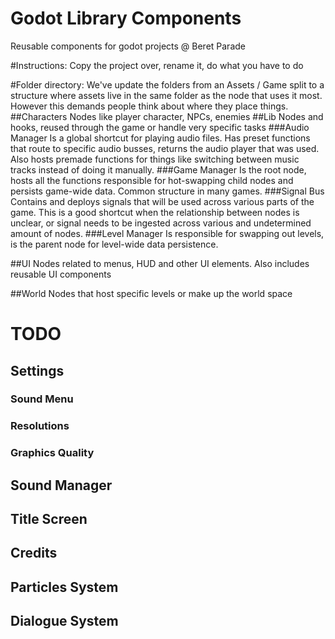 # Godot Library Components

Reusable components for godot projects @ Beret Parade

#Instructions:
	Copy the project over, rename it, do what you have to do

#Folder directory:
	We've update the folders from an Assets / Game split to a structure where assets live in the same folder as the node that uses it most. However this demands people think about where they place things.
##Characters
	Nodes like player character, NPCs, enemies
##Lib
	Nodes and hooks, reused through the game or handle very specific tasks
###Audio Manager
	Is a global shortcut for playing audio files. Has preset functions that route to specific audio busses, returns the audio player that was used. Also hosts premade functions for things like switching between music tracks instead of doing it manually.
###Game Manager
	Is the root node, hosts all the functions responsible for hot-swapping child nodes and persists game-wide data. Common structure in many games.
###Signal Bus
	Contains and deploys signals that will be used across various parts of the game. This is a good shortcut when the relationship between nodes is unclear, or signal needs to be ingested across various and undetermined amount of nodes.
###Level Manager
	Is responsible for swapping out levels, is the parent node for level-wide data persistence.

##UI
	Nodes related to menus, HUD and other UI elements. Also includes reusable UI components

##World
	Nodes that host specific levels or make up the world space

# TODO
## Settings
### Sound Menu
### Resolutions
### Graphics Quality
## Sound Manager
## Title Screen
## Credits
## Particles System
## Dialogue System
